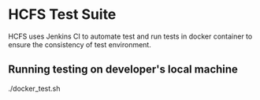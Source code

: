 HCFS Test Suite
===============================

HCFS uses Jenkins CI to automate test and run tests in docker container to ensure the consistency of test environment.

Running testing on developer's local machine
-----------

./docker_test.sh
